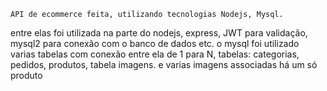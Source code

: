     API de ecommerce feita, utilizando tecnologias Nodejs, Mysql.
entre elas foi utilizada na parte do nodejs, express, JWT para validação,
mysql2 para conexão com o banco de dados etc.  o mysql foi utilizado varias 
tabelas com conexão entre ela de 1 para N, tabelas: categorias, pedidos, produtos,
tabela imagens. e varias imagens associadas há um só produto